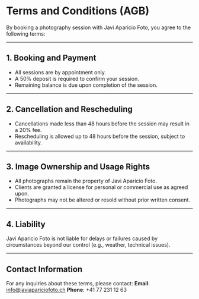 # Terms and Conditions (AGB)

By booking a photography session with Javi Aparicio Foto, you agree to the following terms:

---

## **1. Booking and Payment**
- All sessions are by appointment only.
- A 50% deposit is required to confirm your session.
- Remaining balance is due upon completion of the session.

---

## **2. Cancellation and Rescheduling**
- Cancellations made less than 48 hours before the session may result in a 20% fee.
- Rescheduling is allowed up to 48 hours before the session, subject to availability.

---

## **3. Image Ownership and Usage Rights**
- All photographs remain the property of Javi Aparicio Foto.
- Clients are granted a license for personal or commercial use as agreed upon.
- Photographs may not be altered or resold without prior written consent.

---

## **4. Liability**
Javi Aparicio Foto is not liable for delays or failures caused by circumstances beyond our control (e.g., weather, technical issues).

---

## Contact Information
For any inquiries about these terms, please contact:
**Email**: [info@javiapariciofoto.ch](mailto:info@javiapariciofoto.ch)
**Phone**: +41 77 231 12 63
